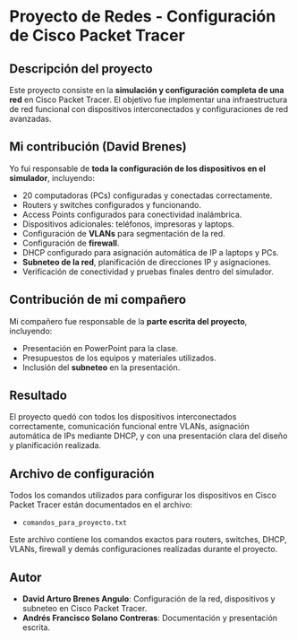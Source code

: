 # Proyecto de Redes - Configuración de Cisco Packet Tracer

## Descripción del proyecto
Este proyecto consiste en la **simulación y configuración completa de una red** en Cisco Packet Tracer. El objetivo fue implementar una infraestructura de red funcional con dispositivos interconectados y configuraciones de red avanzadas.

## Mi contribución (David Brenes)
Yo fui responsable de **toda la configuración de los dispositivos en el simulador**, incluyendo:

- 20 computadoras (PCs) configuradas y conectadas correctamente.
- Routers y switches configurados y funcionando.
- Access Points configurados para conectividad inalámbrica.
- Dispositivos adicionales: teléfonos, impresoras y laptops.
- Configuración de **VLANs** para segmentación de la red.
- Configuración de **firewall**.
- DHCP configurado para asignación automática de IP a laptops y PCs.
- **Subneteo de la red**, planificación de direcciones IP y asignaciones.
- Verificación de conectividad y pruebas finales dentro del simulador.

## Contribución de mi compañero
Mi compañero fue responsable de la **parte escrita del proyecto**, incluyendo:

- Presentación en PowerPoint para la clase.
- Presupuestos de los equipos y materiales utilizados.
- Inclusión del **subneteo** en la presentación.

## Resultado
El proyecto quedó con todos los dispositivos interconectados correctamente, comunicación funcional entre VLANs, asignación automática de IPs mediante DHCP, y con una presentación clara del diseño y planificación realizada.

## Archivo de configuración
Todos los comandos utilizados para configurar los dispositivos en Cisco Packet Tracer están documentados en el archivo:

- `comandos_para_proyecto.txt` 

Este archivo contiene los comandos exactos para routers, switches, DHCP, VLANs, firewall y demás configuraciones realizadas durante el proyecto.

## Autor
- **David Arturo Brenes Angulo**: Configuración de la red, dispositivos y subneteo en Cisco Packet Tracer.
- **Andrés Francisco Solano Contreras**: Documentación y presentación escrita.
